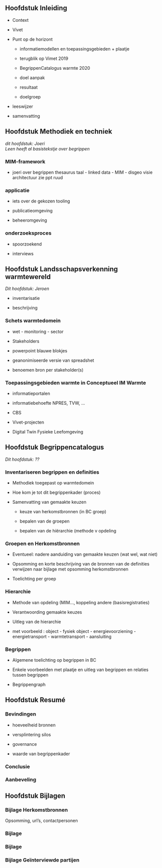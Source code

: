 Hoofdstuk Inleiding
-------------------

-   Context

-   Vivet

-   Punt op de horizont

    -   informatiemodellen en toepassingsgebieden + plaatje

    -   terugblik op Vimet 2019

    -   BegrippenCatalogus warmte 2020

    -   doel aanpak

    -   resultaat

    -   doelgroep

-   leeswijzer

-   samenvatting

Hoofdstuk Methodiek en techniek
-------------------------------

*dit hoofdstuk: Joeri*  
*Leen heeft al basistekstje over begrippen*

### MIM-framework

-   joeri over begrippen thesaurus taal - linked data - MIM - disgeo visie
    architectuur zie ppt ruud

### applicatie

-   iets over de gekozen tooling

-   publicatieomgeving

-   beheeromgeving

### onderzoeksproces

-   spoorzoekend

-   interviews

Hoofdstuk Landsschapsverkenning warmtewereld
--------------------------------------------

*Dit hoofdstuk: Jeroen*

-   inventarisatie

-   beschrijving

### Schets warmtedomein

-   wet - monitoring - sector

-   Stakeholders

-   powerpoint blauwe blokjes

-   geanonimiseerde versie van spreadshet

-   benoemen bron per stakeholder(s)

### Toepassingsgebieden warmte in Conceptueel IM Warmte

-   informatieportalen

-   informatiebehoefte NPRES, TVW, ...

-   CBS

-   Vivet-projecten

-   Digital Twin Fysieke Leefomgeving

Hoofdstuk Begrippencatalogus
----------------------------

*Dit hoofdstuk: ??*

### Inventariseren begrippen en definities

-   Methodiek toegepast op warmtedomein

-   Hoe kom je tot dit begrippenkader (proces)

-   Samenvatting van gemaakte keuzen

    -   keuze van herkomstbronnen (in BC groep)

    -   bepalen van de groepen

    -   bepalen van de hiërarchie (methode v opdeling

### Groepen en Herkomstbronnen

-   Eventueel: nadere aanduiding van gemaakte keuzen (wat wel, wat niet)

-   Opsomming en korte beschrijving van de bronnen van de definities  
    verwijzen naar bijlage met opsomming herkomstbronnen

-   Toelichting per groep

### Hierarchie

-   Methode van opdeling (MIM..., koppeling andere (basisregistraties)

-   Verantwoording gemaakte keuzes

-   Uitleg van de hierarchie

-   met voorbeeld : object - fysiek object - energievoorziening -
    energietransport - warmtetransport - aansluiting

### Begrippen

-   Algemene toelichting op begrippen in BC

-   Enkele voorbeelden met plaatje en uitleg van begrippen en relaties tussen
    begrippen

-   Begrippengraph

Hoofdstuk Resumé
----------------

### Bevindingen

-   hoeveelheid bronnen

-   versplintering silos

-   governance

-   waarde van begrippenkader

### Conclusie

### Aanbeveling

Hoofdstuk Bijlagen
------------------

### Bijlage Herkomstbronnen

Opsomming, url’s, contactpersonen

### Bijlage 

### Bijlage 

### Bijlage Geïnterviewde partijen

